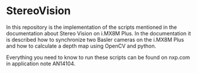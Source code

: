 # StereoVision

In this repository is the implementation of the scripts mentioned in the documentation about Stereo Vision on
i.MX8M Plus. In the documentation it is described how to synchronize two Basler cameras on the i.MX8M Plus and how to
calculate a depth map using OpenCV and python.

Everything you need to know to run these scripts can be found on nxp.com in application note AN14104.